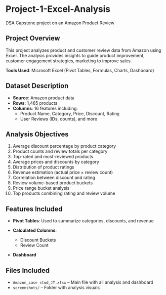 # Project-1-Excel-Analysis
DSA Capstone project on an Amazon Product Review

## Project Overview

This project analyzes product and customer review data from Amazon using Excel. The analysis provides insights to guide product improvement, customer engagement strategies, marketing to improve sales.

**Tools Used**: Microsoft Excel (Pivot Tables, Formulas, Charts, Dashboard)

## Dataset Description

- **Source**: Amazon product data
- **Rows**: 1,465 products
- **Columns**: 16 features including:
  - Product Name, Category, Price, Discount, Rating
  - User Reviews (IDs, counts), and more

## Analysis Objectives

1. Average discount percentage by product category
2. Product counts and review totals per category
3. Top-rated and most-reviewed products
4. Average prices and discounts by category
5. Distribution of product ratings
6. Revenue estimation (actual price × review count)
7. Correlation between discount and rating
8. Review volume-based product buckets
9. Price range bucket analysis
10. Top products combining rating and review volume

## Features Included

- **Pivot Tables**: Used to summarize categories, discounts, and revenue
- **Calculated Columns**:
  - Discount Buckets
  - Review Count

- **Dashboard**



## Files Included

- `Amazon_case stud_JT.xlsx` – Main file with all analysis and dashboard
- `screenshots/` – Folder with analysis visuals
